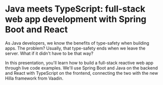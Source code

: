 # Java meets TypeScript: full-stack web app development with Spring Boot and React

As Java developers, we know the benefits of type-safety when building apps. The problem? Usually, that type-safety ends when we leave the server. What if it didn't have to be that way?

In this presentation, you'll learn how to build a full-stack reactive web app through live code examples. We'll use Spring Boot and Java on the backend and React with TypeScript on the frontend, connecting the two with the new Hilla framework from Vaadin.
